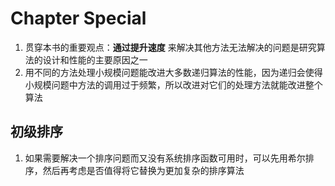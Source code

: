 # Chapter Special

1. 贯穿本书的重要观点：**通过提升速度** 来解决其他方法无法解决的问题是研究算法的设计和性能的主要原因之一
2. 用不同的方法处理小规模问题能改进大多数递归算法的性能，因为递归会使得小规模问题中方法的调用过于频繁，所以改进对它们的处理方法就能改进整个算法

## 初级排序

1. 如果需要解决一个排序问题而又没有系统排序函数可用时，可以先用希尔排序，然后再考虑是否值得将它替换为更加复杂的排序算法
